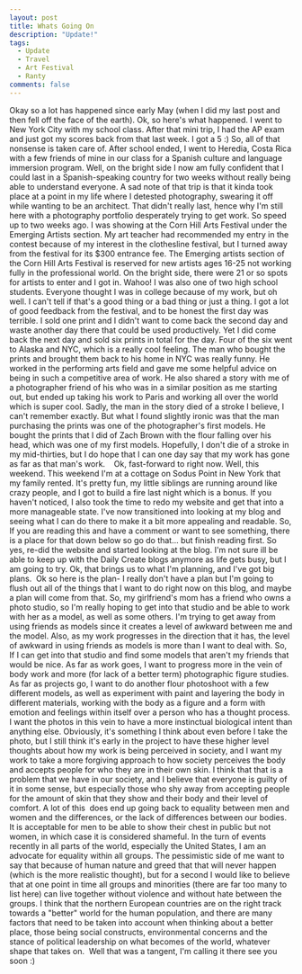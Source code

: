 ```yaml
---
layout: post
title: Whats Going On
description: "Update!"
tags:
  - Update
  - Travel 
  - Art Festival 
  - Ranty 
comments: false
---
```


Okay so a lot has happened since early May (when I did my last post and then fell off the face of the earth). Ok, so here's what happened. I went to New York City with my school class. After that mini trip, I had the AP exam and just got my scores back from that last week. I got a 5 :) So, all of that nonsense is taken care of. After school ended, I went to Heredia, Costa Rica with a few friends of mine in our class for a Spanish culture and language immersion program. Well, on the bright side I now am fully confident that I could last in a Spanish-speaking country for two weeks without really being able to understand everyone. A sad note of that trip is that it kinda took place at a point in my life where I detested photography, swearing it off while wanting to be an architect. That didn't really last, hence why I'm still here with a photography portfolio desperately trying to get work.
So speed up to two weeks ago. I was showing at the Corn Hill Arts Festival under the Emerging Artists section. My art teacher had recommended my entry in the contest because of my interest in the clothesline festival, but I turned away from the festival for its $300 entrance fee. The Emerging artists section of the Corn Hill Arts Festival is reserved for new artists ages 16-25 not working fully in the professional world. On the bright side, there were 21 or so spots for artists to enter and I got in. Wahoo! I was also one of two high school students. Everyone thought I was in college because of my work, but oh well. I can't tell if that's a good thing or a bad thing or just a thing. I got a lot of good feedback from the festival, and to be honest the first day was terrible. I sold one print and I didn't want to come back the second day and waste another day there that could be used productively. Yet I did come back the next day and sold six prints in total for the day. Four of the six went to Alaska and NYC, which is a really cool feeling.
The man who bought the prints and brought them back to his home in NYC was really funny. He worked in the performing arts field and gave me some helpful advice on being in such a competitive area of work. He also shared a story with me of a photographer friend of his who was in a similar position as me starting out, but ended up taking his work to Paris and working all over the world which is super cool. Sadly, the man in the story died of a stroke I believe, I can't remember exactly. But what I found slightly ironic was that the man purchasing the prints was one of the photographer's first models. He bought the prints that I did of Zach Brown with the flour falling over his head, which was one of my first models. Hopefully, I don't die of a stroke in my mid-thirties, but I do hope that I can one day say that my work has gone as far as that man's work.   
Ok, fast-forward to right now. Well, this weekend. This weekend I'm at a cottage on Sodus Point in New York that my family rented. It's pretty fun, my little siblings are running around like crazy people, and I got to build a fire last night which is a bonus. If you haven't noticed, I also took the time to redo my website and get that into a more manageable state. I've now transitioned into looking at my blog and seeing what I can do there to make it a bit more appealing and readable. So, If you are reading this and have a comment or want to see something, there is a place for that down below so go do that... but finish reading first. So yes, re-did the website and started looking at the blog. I'm not sure ill be able to keep up with the Daily Create blogs anymore as life gets busy, but I am going to try. Ok, that brings us to what I'm planning, and I've got big plans. 
Ok so here is the plan- I really don't have a plan but I'm going to flush out all of the things that I want to do right now on this blog, and maybe a plan will come from that. So, my girlfriend's mom has a friend who owns a photo studio, so I'm really hoping to get into that studio and be able to work with her as a model, as well as some others. I'm trying to get away from using friends as models since it creates a level of awkward between me and the model. Also, as my work progresses in the direction that it has, the level of awkward in using friends as models is more than I want to deal with. So, If I can get into that studio and find some models that aren't my friends that would be nice. As far as work goes, I want to progress more in the vein of body work and more (for lack of a better term) photographic figure studies. As far as projects go, I want to do another flour photoshoot with a few different models, as well as experiment with paint and layering the body in different materials, working with the body as a figure and a form with emotion and feelings within itself over a person who has a thought process. I want the photos in this vein to have a more instinctual biological intent than anything else. Obviously, it's something I think about even before I take the photo, but I still think it's early in the project to have these higher level thoughts about how my work is being perceived in society, and I want my work to take a more forgiving approach to how society perceives the body and accepts people for who they are in their own skin. I think that that is a problem that we have in our society, and I believe that everyone is guilty of it in some sense, but especially those who shy away from accepting people for the amount of skin that they show and their body and their level of comfort. A lot of this  does end up going back to equality between men and women and the differences, or the lack of differences between our bodies. It is acceptable for men to be able to show their chest in public but not women, in which case it is considered shameful. In the turn of events recently in all parts of the world, especially the United States, I am an advocate for equality within all groups. The pessimistic side of me want to say that because of human nature and greed that that will never happen (which is the more realistic thought), but for a second I would like to believe that at one point in time all groups and minorities (there are far too many to list here) can live together without violence and without hate between the groups. I think that the northern European countries are on the right track towards a "better" world for the human population, and there are many factors that need to be taken into account when thinking about a better place, those being social constructs, environmental concerns and the stance of political leadership on what becomes of the world, whatever shape that takes on. 
Well that was a tangent, I'm calling it there see you soon :) 